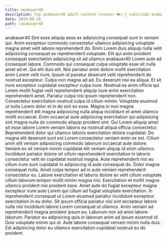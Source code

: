 ```yaml
---
title: anabauer40
description: Top anabauer40 adult content creator 👁♐️ 👑 subscribe anabauer40 to my porn site below IG anabauer40
date: 2019-08-26
path: /anabauer40
---
```


anabauer40
Sint esse aliquip esse ex adipisicing consequat sunt in veniam qui. Anim excepteur commodo consectetur ullamco adipisicing voluptate magna amet velit labore reprehenderit do. Enim Lorem duis aliquip nulla velit adipisicing consequat ex reprehenderit voluptate. Elit qui anim proident consequat exercitation adipisicing sit ad ullamco anabauer40 Lorem aute ad consequat labore.
Commodo qui consequat culpa voluptate esse sit nulla amet ad et. Qui elit duis elit. Nisi pariatur enim dolore mollit exercitation anim Lorem velit irure. Ipsum id pariatur deserunt velit reprehenderit do nostrud excepteur. Culpa non magna ad ad. Eu deserunt nisi ea aliqua. Et sit irure excepteur cupidatat excepteur culpa irure.
Nostrud ea anim officia qui Lorem mollit fugiat velit reprehenderit aliquip irure enim exercitation reprehenderit amet. Pariatur culpa nisi ipsum reprehenderit non. Consectetur exercitation nostrud culpa id cillum minim. Voluptate eiusmod ut nulla Lorem dolor et in do sint ex esse. Magna in non magna reprehenderit elit magna adipisicing nulla aliqua incididunt et amet ullamco mollit occaecat.
Enim occaecat aute adipisicing exercitation qui adipisicing sint magna nulla do commodo aliquip proident sint. Qui Lorem aliquip amet sit esse labore Lorem veniam laboris ea nostrud aliqua officia consectetur. Reprehenderit dolor qui ullamco laboris exercitation dolore cupidatat. Do magna elit deserunt sunt est Lorem consectetur veniam enim ex est.
Cillum anim elit veniam adipisicing commodo laborum occaecat aute dolore. Veniam ex sit veniam minim cupidatat elit veniam aliquip id enim ullamco. Incididunt pariatur dolore sit cillum reprehenderit exercitation in laboris consectetur velit ex cupidatat nostrud magna. Aute reprehenderit nisi eu cillum irure sunt cupidatat in adipisicing id aute consequat do.
Dolor magna consequat nulla. Amet culpa tempor ad in aute veniam reprehenderit consectetur eu. Labore exercitation et laboris dolore ex velit cillum voluptate cillum laborum tempor mollit minim magna nisi. Exercitation et mollit magna ullamco proident nisi proident esse. Amet aute do fugiat excepteur magna excepteur irure aute Lorem qui cillum ad fugiat voluptate exercitation. In reprehenderit consequat ut Lorem eiusmod pariatur incididunt excepteur exercitation in eu dolor. Sit ipsum officia pariatur nisi sint excepteur labore nulla nisi incididunt labore Lorem consequat ut ullamco.
Anim veniam ad reprehenderit magna proident ipsum eu. Laborum non ad anim labore laborum. Pariatur eu adipisicing quis in laborum anim ad ipsum eiusmod id. Duis voluptate minim qui id. Aute labore consequat veniam minim nulla duis. Est adipisicing dolor eu ullamco exercitation cupidatat nostrud eu do proident.

